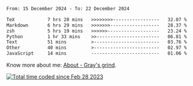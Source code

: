 <!--START_SECTION:waka-->

```txt
From: 15 December 2024 - To: 22 December 2024

TeX            7 hrs 20 mins   >>>>>>>>-----------------   32.07 %
Markdown       6 hrs 29 mins   >>>>>>>------------------   28.37 %
zsh            5 hrs 19 mins   >>>>>>-------------------   23.24 %
Python         1 hr 33 mins    >>-----------------------   06.81 %
Text           51 mins         >------------------------   03.76 %
Other          40 mins         >------------------------   02.97 %
JavaScript     14 mins         -------------------------   01.06 %
```

<!--END_SECTION:waka-->

<!-- [![grayxu's github stats](https://github-readme-stats.vercel.app/api?username=grayxu&count_private=true&show_icons=true)](https://github.com/grayxu) -->

Know more about me: [About - Gray's grind](https://www.grayxu.cn/).
<p align="left">
  <a href="https://wakatime.com/@c69eb31e-43a1-463f-8968-c3449e386f57"><img src="https://wakatime.com/badge/user/c69eb31e-43a1-463f-8968-c3449e386f57.svg" title="Total time coded since Feb 28 2023" /></a>
</p>

